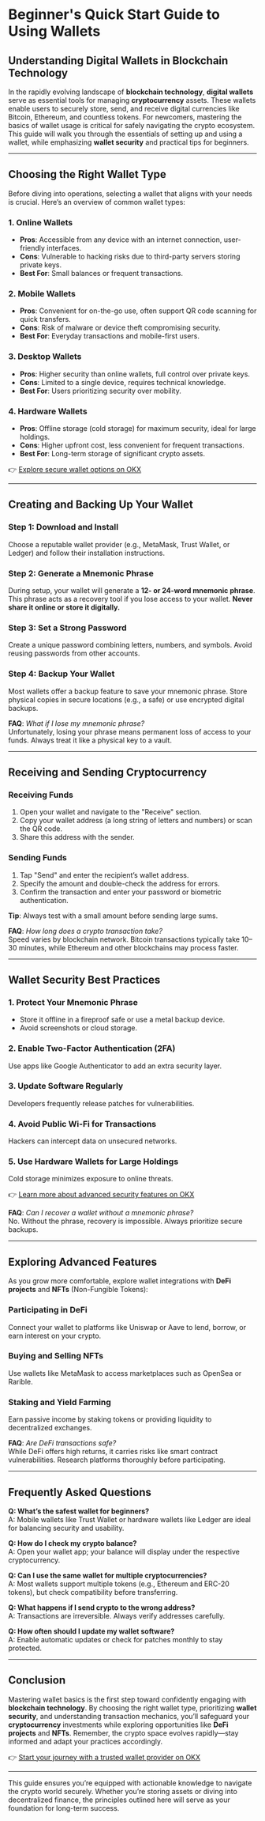 # Beginner's Quick Start Guide to Using Wallets  

## Understanding Digital Wallets in Blockchain Technology  

In the rapidly evolving landscape of **blockchain technology**, **digital wallets** serve as essential tools for managing **cryptocurrency** assets. These wallets enable users to securely store, send, and receive digital currencies like Bitcoin, Ethereum, and countless tokens. For newcomers, mastering the basics of wallet usage is critical for safely navigating the crypto ecosystem. This guide will walk you through the essentials of setting up and using a wallet, while emphasizing **wallet security** and practical tips for beginners.  

---

## Choosing the Right Wallet Type  

Before diving into operations, selecting a wallet that aligns with your needs is crucial. Here’s an overview of common wallet types:  

### **1. Online Wallets**  
- **Pros**: Accessible from any device with an internet connection, user-friendly interfaces.  
- **Cons**: Vulnerable to hacking risks due to third-party servers storing private keys.  
- **Best For**: Small balances or frequent transactions.  

### **2. Mobile Wallets**  
- **Pros**: Convenient for on-the-go use, often support QR code scanning for quick transfers.  
- **Cons**: Risk of malware or device theft compromising security.  
- **Best For**: Everyday transactions and mobile-first users.  

### **3. Desktop Wallets**  
- **Pros**: Higher security than online wallets, full control over private keys.  
- **Cons**: Limited to a single device, requires technical knowledge.  
- **Best For**: Users prioritizing security over mobility.  

### **4. Hardware Wallets**  
- **Pros**: Offline storage (cold storage) for maximum security, ideal for large holdings.  
- **Cons**: Higher upfront cost, less convenient for frequent transactions.  
- **Best For**: Long-term storage of significant crypto assets.  

👉 [Explore secure wallet options on OKX](https://bit.ly/okx-bonus)  

---

## Creating and Backing Up Your Wallet  

### **Step 1: Download and Install**  
Choose a reputable wallet provider (e.g., MetaMask, Trust Wallet, or Ledger) and follow their installation instructions.  

### **Step 2: Generate a Mnemonic Phrase**  
During setup, your wallet will generate a **12- or 24-word mnemonic phrase**. This phrase acts as a recovery tool if you lose access to your wallet. **Never share it online or store it digitally.**  

### **Step 3: Set a Strong Password**  
Create a unique password combining letters, numbers, and symbols. Avoid reusing passwords from other accounts.  

### **Step 4: Backup Your Wallet**  
Most wallets offer a backup feature to save your mnemonic phrase. Store physical copies in secure locations (e.g., a safe) or use encrypted digital backups.  

**FAQ**: *What if I lose my mnemonic phrase?*  
Unfortunately, losing your phrase means permanent loss of access to your funds. Always treat it like a physical key to a vault.  

---

## Receiving and Sending Cryptocurrency  

### **Receiving Funds**  
1. Open your wallet and navigate to the "Receive" section.  
2. Copy your wallet address (a long string of letters and numbers) or scan the QR code.  
3. Share this address with the sender.  

### **Sending Funds**  
1. Tap "Send" and enter the recipient’s wallet address.  
2. Specify the amount and double-check the address for errors.  
3. Confirm the transaction and enter your password or biometric authentication.  

**Tip**: Always test with a small amount before sending large sums.  

**FAQ**: *How long does a crypto transaction take?*  
Speed varies by blockchain network. Bitcoin transactions typically take 10–30 minutes, while Ethereum and other blockchains may process faster.  

---

## Wallet Security Best Practices  

### **1. Protect Your Mnemonic Phrase**  
- Store it offline in a fireproof safe or use a metal backup device.  
- Avoid screenshots or cloud storage.  

### **2. Enable Two-Factor Authentication (2FA)**  
Use apps like Google Authenticator to add an extra security layer.  

### **3. Update Software Regularly**  
Developers frequently release patches for vulnerabilities.  

### **4. Avoid Public Wi-Fi for Transactions**  
Hackers can intercept data on unsecured networks.  

### **5. Use Hardware Wallets for Large Holdings**  
Cold storage minimizes exposure to online threats.  

👉 [Learn more about advanced security features on OKX](https://bit.ly/okx-bonus)  

**FAQ**: *Can I recover a wallet without a mnemonic phrase?*  
No. Without the phrase, recovery is impossible. Always prioritize secure backups.  

---

## Exploring Advanced Features  

As you grow more comfortable, explore wallet integrations with **DeFi projects** and **NFTs** (Non-Fungible Tokens):  

### **Participating in DeFi**  
Connect your wallet to platforms like Uniswap or Aave to lend, borrow, or earn interest on your crypto.  

### **Buying and Selling NFTs**  
Use wallets like MetaMask to access marketplaces such as OpenSea or Rarible.  

### **Staking and Yield Farming**  
Earn passive income by staking tokens or providing liquidity to decentralized exchanges.  

**FAQ**: *Are DeFi transactions safe?*  
While DeFi offers high returns, it carries risks like smart contract vulnerabilities. Research platforms thoroughly before participating.  

---

## Frequently Asked Questions  

**Q: What’s the safest wallet for beginners?**  
A: Mobile wallets like Trust Wallet or hardware wallets like Ledger are ideal for balancing security and usability.  

**Q: How do I check my crypto balance?**  
A: Open your wallet app; your balance will display under the respective cryptocurrency.  

**Q: Can I use the same wallet for multiple cryptocurrencies?**  
A: Most wallets support multiple tokens (e.g., Ethereum and ERC-20 tokens), but check compatibility before transferring.  

**Q: What happens if I send crypto to the wrong address?**  
A: Transactions are irreversible. Always verify addresses carefully.  

**Q: How often should I update my wallet software?**  
A: Enable automatic updates or check for patches monthly to stay protected.  

---

## Conclusion  

Mastering wallet basics is the first step toward confidently engaging with **blockchain technology**. By choosing the right wallet type, prioritizing **wallet security**, and understanding transaction mechanics, you’ll safeguard your **cryptocurrency** investments while exploring opportunities like **DeFi projects** and **NFTs**. Remember, the crypto space evolves rapidly—stay informed and adapt your practices accordingly.  

👉 [Start your journey with a trusted wallet provider on OKX](https://bit.ly/okx-bonus)  

--- 

This guide ensures you’re equipped with actionable knowledge to navigate the crypto world securely. Whether you’re storing assets or diving into decentralized finance, the principles outlined here will serve as your foundation for long-term success.